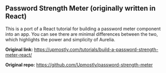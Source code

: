 ## Password Strength Meter (originally written in React)

This is a port of a React tutorial for building a password meter component into an app. You can see there are minimal differences between the two, which highlights the power and simplicity of Aurelia.

**Original link:** https://upmostly.com/tutorials/build-a-password-strength-meter-react/

**Original repo:** https://github.com/Upmostly/password-strength-meter
